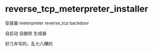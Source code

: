 # reverse_tcp_meterpreter_installer
安装器 meterpreter reverse_tcp  backdoor

自启动
自删除
生成器

好几年写的，乱七八糟的
